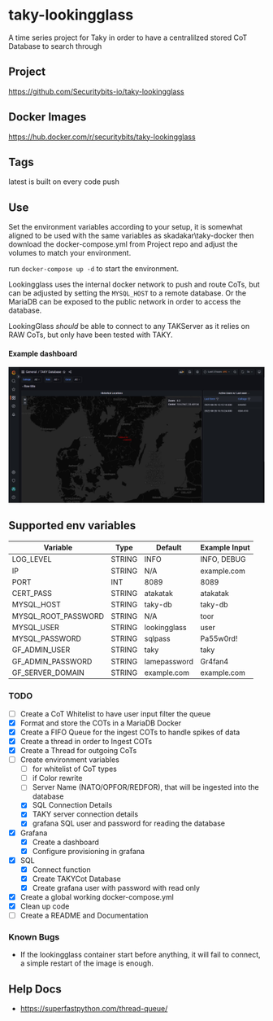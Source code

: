 # taky-lookingglass
A time series project for Taky in order to have a centralilzed stored CoT Database to search through

## Project
https://github.com/Securitybits-io/taky-lookingglass

## Docker Images
https://hub.docker.com/r/securitybits/taky-lookingglass

## Tags
latest is built on every code push

## Use
Set the environment variables according to your setup, it is somewhat aligned to be used with the same variables as skadakar\taky-docker
then download the docker-compose.yml from Project repo and adjust the volumes to match your environment.

run `docker-compose up -d` to start the environment.

Lookingglass uses the internal docker network to push and route CoTs, but can be adjusted by setting the `MYSQL_HOST` to a remote database.
Or the MariaDB can be exposed to the public network in order to access the database.

LookingGlass _should_ be able to connect to any TAKServer as it relies on RAW CoTs, but only have been tested with TAKY.

#### Example dashboard
![Grafana dashboard](./docs/img/grafana.jpg)

## Supported env variables
| Variable            | Type   | Default      | Example Input |
|---------------------|--------|--------------|---------------|
| LOG_LEVEL           | STRING | INFO         | INFO, DEBUG   |
| IP                  | STRING | N/A          | example.com   |
| PORT                | INT    | 8089         | 8089          |
| CERT_PASS           | STRING | atakatak     | atakatak      |
| MYSQL_HOST          | STRING | taky-db      | taky-db       |
| MYSQL_ROOT_PASSWORD | STRING | N/A          | toor          |
| MYSQL_USER          | STRING | lookingglass | user          |
| MYSQL_PASSWORD      | STRING | sqlpass      | Pa55w0rd!     |
| GF_ADMIN_USER       | STRING | taky         | taky          |
| GF_ADMIN_PASSWORD   | STRING | lamepassword | Gr4fan4       |
| GF_SERVER_DOMAIN    | STRING | example.com  | example.com   |

### TODO
- [ ] Create a CoT Whitelist to have user input filter the queue
- [x] Format and store the COTs in a MariaDB Docker
- [x] Create a FIFO Queue for the ingest COTs to handle spikes of data
- [x] Create a thread in order to Ingest COTs
- [x] Create a Thread for outgoing CoTs
- [ ] Create environment variables
    - [ ] for whitelist of CoT types
    - [ ] if Color rewrite
    - [ ] Server Name (NATO/OPFOR/REDFOR), that will be ingested into the database
    - [x] SQL Connection Details
    - [x] TAKY server connection details
    - [x] grafana SQL user and password for reading the database
- [x] Grafana
    - [x] Create a dashboard
    - [x] Configure provisioning in grafana
- [x] SQL
    - [x] Connect function
    - [x] Create TAKYCot Database
    - [x] Create grafana user with password with read only
- [x] Create a global working docker-compose.yml
- [x] Clean up code
- [ ] Create a README and Documentation

### Known Bugs
- If the lookingglass container start before anything, it will fail to connect, a simple restart of the image is enough.

## Help Docs
- https://superfastpython.com/thread-queue/